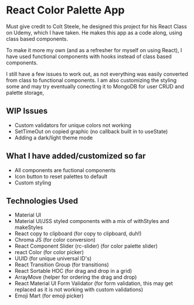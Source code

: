 # React Color Palette App

Must give credit to Colt Steele, he designed this project for his React Class on Udemy, which I have taken.  He makes this app as a code along, using class based components.

To make it more my own (and as a refresher for myself on using React), I have used functional components with hooks instead of class based components.  

I still have a few issues to work out, as not everything was easily converted from class to functional components.  I am also customizing the styling some and may try eventually conecting it to MongoDB for user CRUD and palette storage,

## WIP Issues

- Custom validators for unique colors not working
- SetTimeOut on copied graphic (no callback built in to useState)
- Adding a dark/light theme mode

## What I have added/customized so far

- All components are fuctional components
- Icon button to reset palettes to default
- Custom styling

## Technologies Used

- Material UI
- Material UI/JSS styled components with a mix of withStyles and makeStyles
- React copy to clipboard (for copy to clipboard, duh!)
- Chroma JS (for color conversion)
- React Component Slider (rc-slider) (for color palette slider)
- react Color (for color picker)
- UUID (for unique universal ID's)
- React Transition Group (for transitions)
- React Sortable HOC (for drag and drop in a grid)
- ArrayMove (helper for ordering the drag and drop)
- React Material UI Form Validator (for form validation, this may get replaced as it is not working with custom validations)
- Emoji Mart (for emoji picker)
